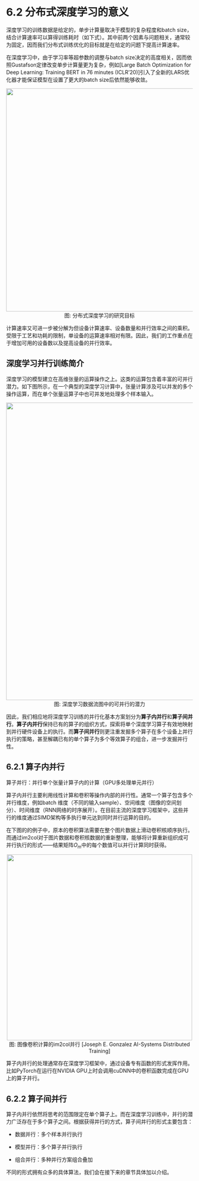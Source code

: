 <!--Copyright © Microsoft Corporation. All rights reserved.
  适用于[License](https://github.com/microsoft/AI-System/blob/main/LICENSE)版权许可-->

# 6.2 分布式深度学习的意义

深度学习的训练数据是给定的，单步计算量取决于模型的复杂程度和batch
size，结合计算速率可以算得训练耗时（如下式）。其中前两个因素与问题相关，通常较为固定，因而我们分布式训练优化的目标就是在给定的问题下提高计算速率。

在深度学习中，由于学习率等超参数的调整与batch
size决定的高度相关，因而依照Gustafson定律改变单步计算量更为复杂，例如\[Large
Batch Optimization for Deep Learning: Training BERT in 76 minutes
(ICLR’20)\]引入了全新的LARS优化器才能保证模型在设置了更大的batch
size后依然能够收敛。

<!-- ![](./img/media/image9.png){width="3.4883727034120735in"
height="2.0798818897637794in"} -->
<center><img src="./img/media/image9.png" width="600" height="" /></center>
<center>图: 分布式深度学习的研究目标 </center>

计算速率又可进一步被分解为但设备计算速率、设备数量和并行效率之间的乘积。受限于工艺和功耗的限制，单设备的运算速率相对有限。因此，我们的工作重点在于增加可用的设备数以及提高设备的并行效率。

深度学习并行训练简介
--------------------

深度学习的模型建立在高维张量的运算操作之上。这类的运算包含着丰富的可并行潜力。如下图所示，在一个典型的深度学习计算中，张量计算涉及可以并发的多个操作运算，而在单个张量运算子中也可并发地处理多个样本输入。

<!-- ![](./img/media/image10.png){width="4.643477690288714in"
height="2.8259251968503936in"} -->
<center><img src="./img/media/image10.png" width="800" height="" /></center>
<center>图: 深度学习数据流图中的可并行的潜力 </center>

因此，我们相应地将深度学习训练的并行化基本方案划分为**算子内并行**和**算子间并行**。**算子内并行**保持已有的算子的组织方式，探索将单个深度学习算子有效地映射到并行硬件设备上的执行。而**算子间并行**则更注重发掘多个算子在多个设备上并行执行的策略，甚至解耦已有的单个算子为多个等效算子的组合，进一步发掘并行性。

## 6.2.1 算子内并行

算子并行：并行单个张量计算子内的计算（GPU多处理单元并行）

算子内并行主要利用线性计算和卷积等操作内部的并行性。通常一个算子包含多个并行维度，例如batch
维度（不同的输入sample）、空间维度（图像的空间划分）、时间维度（RNN网络的时序展开）。在目前主流的深度学习框架中，这些并行的维度通过SIMD架构等多执行单元达到同时并行运算的目的。

在下图的的例子中，原本的卷积算法需要在整个图片数据上滑动卷积核顺序执行。而通过im2col对于图片数据和卷积核数据的重新整理，能够将计算重新组织成可并行执行的形式——结果矩阵$O_m$中的每个数值可以并行计算同时获得。

<!-- ![](./img/media/image11.tiff){width="4.168055555555555in"
height="3.0917410323709538in"} -->
<center><img src="./img/media/image11.png" width="500" height="" /></center>
<center>图: 图像卷积计算的im2col并行 [Joseph E. Gonzalez AI-Systems Distributed Training]<https://ucbrise.github.io/cs294-ai-sys-fa19/assets/lectures/lec06/06_distributed_training.pdf> </center>

算子内并行的处理通常存在深度学习框架中，通过设备专有函数的形式发挥作用。比如PyTorch在运行在NVIDIA
GPU上时会调用cuDNN中的卷积函数完成在GPU上的算子并行。

## 6.2.2  算子间并行

算子内并行依然将思考的范围限定在单个算子上。而在深度学习训练中，并行的潜力广泛存在于多个算子之间。根据获得并行的方式，算子间并行的形式主要包含：

-   数据并行：多个样本并行执行

-   模型并行：多个算子并行执行

-   组合并行：多种并行方案组合叠加

不同的形式拥有众多的具体算法，我们会在接下来的章节具体加以介绍。